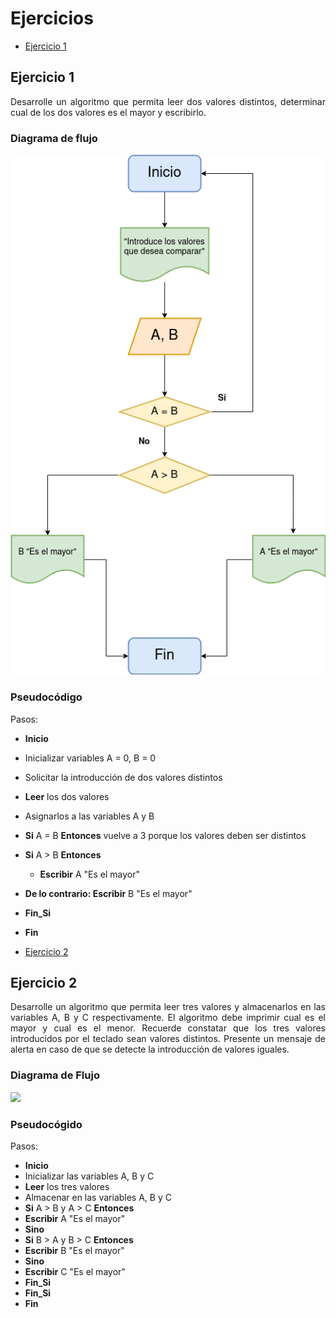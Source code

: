 <div align="justify">

# Ejercicios

- [Ejercicio 1](#ejercicio1)

## Ejercicio 1 <a name="ejercicio1"></a>
Desarrolle un algoritmo que permita leer dos valores distintos, determinar cual de los dos valores es el mayor y escribirlo.

### Diagrama de flujo

<img src="images/Diagrama1.png"/>


### Pseudocódigo

Pasos:
 - __Inicio__
 - Inicializar variables A = 0, B = 0
 - Solicitar la introducción de dos valores distintos
 - __Leer__ los dos valores
 - Asignarlos a las variables A y B
 - __Si__ A = B __Entonces__ vuelve a 3 porque los valores deben ser distintos
 - __Si__ A > B __Entonces__ 
    - __Escribir__ A "Es el mayor"
 - __De lo contrario: Escribir__ B "Es el mayor"
 - __Fin_Si__
 - __Fin__

 - [Ejercicio 2](#ejercicio2)

 ## Ejercicio 2 <a name="ejercicio2"></a>
Desarrolle un algoritmo que permita leer tres valores y almacenarlos en las variables A, B y C respectivamente. El algoritmo debe imprimir cual es el mayor y cual es el menor. Recuerde constatar que los tres valores introducidos por el teclado sean valores distintos. Presente un mensaje de alerta en caso de que se detecte la introducción de valores iguales.

 ### Diagrama de Flujo

<img src="images">
 
### Pseudocógido

Pasos:
 - __Inicio__
 - Inicializar las variables A, B y C
 - __Leer__ los tres valores
 - Almacenar en las variables A, B y C
 - __Si__ A > B y A > C __Entonces__
 - __Escribir__ A "Es el mayor"
 - __Sino__
 - __Si__ B > A y B > C __Entonces__
 - __Escribir__ B "Es el mayor"
 - __Sino__
 - __Escribir__ C "Es el mayor"
 - __Fin_Si__
 - __Fin_Si__
 - __Fin__

</div>